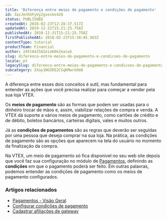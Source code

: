 ```yaml
---
title: 'Diferença entre meios de pagamento e condições de pagamento'
id: 3azJenhGFyUy2gsocms42Q
status: PUBLISHED
createdAt: 2018-02-23T12:28:37.517Z
updatedAt: 2019-12-31T15:21:25.758Z
publishedAt: 2019-12-31T15:21:25.758Z
firstPublishedAt: 2018-02-23T15:30:45.363Z
contentType: tutorial
productTeam: Financial
author: 245tA425AIeioKAk2eaiwS
slug: diferenca-entre-meios-de-pagamento-e-condicoes-de-pagamento
locale: pt
legacySlug: diferenca-entre-meios-de-pagamento-e-condicoes-de-pagamento
subcategory: 2Xay1NOZKE2CSqKMwckOm8
---
```


A diferença entre esses dois conceitos é sutil, mas fundamental para entender as ações que você precisa realizar para começar a vender pela sua loja VTEX.

Os __meios de pagamento__ são as formas que podem ser usadas para o dinheiro trocar de mãos e, assim, viabilizar relações de compra e venda. A VTEX dá suporte a vários meios de pagamento, como cartões de crédito e de débito, boletos bancários, carteiras digitais, vales e muitos outros.

Já as __condições de pagamentos__ são as regras que deverão ser seguidas por uma pessoa que deseja comprar na sua loja. Na prática, as condições de pagamento são as opções que aparecem na tela do usuário no momento da finalização da compra. 

Na VTEX, um meio de pagamento só fica disponível no seu web site depois que você faz sua configuração no módulo de [Pagamentos](/pt/tutorial/pci-gateway-visao-geral), definindo as __condições__ em que o pagamento poderá ser feito. Em outras palavras, podemos entender as condições de pagamento como os meios de pagamento configurados.

### Artigos relacionados
- [Pagamentos - Visão Geral](/pt/tutorial/pci-gateway-visao-geral)
- [Configurar condições de pagamento](/pt/tutorial/condicoes-de-pagamento)
- [Cadastrar afiliações de gateway](/pt/tutorial/afiliacoes-de-gateway)

